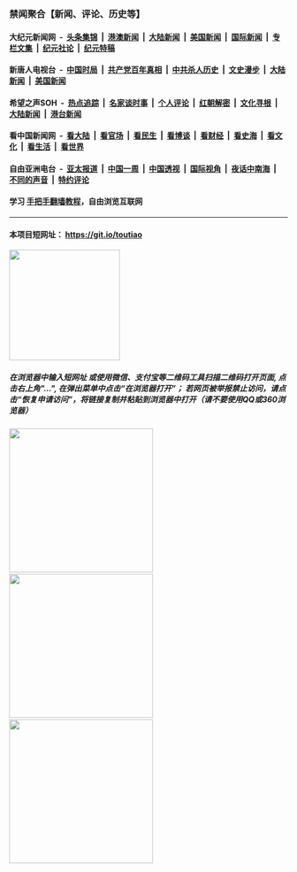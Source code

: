 ### 禁闻聚合【新闻、评论、历史等】

#### 大纪元新闻网 &nbsp;-&nbsp; [头条集锦](indexes/E头条集锦.md?t=02072311) &nbsp;|&nbsp; [港澳新闻](indexes/E港澳新闻.md?t=02072311)  &nbsp;|&nbsp; [大陆新闻](indexes/E大陆新闻.md?t=02072311) &nbsp;|&nbsp; [美国新闻](indexes/E美国新闻.md?t=02072311) &nbsp;|&nbsp; [国际新闻](indexes/E国际新闻.md?t=02072311) &nbsp;|&nbsp; [专栏文集](indexes/E专栏文集.md?t=02072311) &nbsp;|&nbsp; [纪元社论](indexes/E纪元社论.md?t=02072311) &nbsp;|&nbsp; [纪元特稿](indexes/E纪元特稿.md?t=02072311) 

#### 新唐人电视台 &nbsp;-&nbsp; [中国时局](indexes/N中国时局.md?t=02072311) &nbsp;|&nbsp; [共产党百年真相](indexes/N共产党百年真相.md?t=02072311) &nbsp;|&nbsp; [中共杀人历史](indexes/N中共杀人历史.md?t=02072311) &nbsp;|&nbsp; [文史漫步](indexes/N文史漫步.md?t=02072311) &nbsp;|&nbsp; [大陆新闻](indexes/N大陆新闻.md?t=02072311) &nbsp;|&nbsp; [美国新闻](indexes/N美国新闻.md?t=02072311)

#### 希望之声SOH &nbsp;-&nbsp; [热点追踪](indexes/H热点追踪.md?t=02072311) &nbsp;|&nbsp; [名家谈时事](indexes/H名家谈时事.md?t=02072311) &nbsp;|&nbsp; [个人评论](indexes/H个人评论.md?t=02072311)  &nbsp;|&nbsp; [红朝解密](indexes/H红朝解密.md?t=02072311) &nbsp;|&nbsp; [文化寻根](indexes/H文化寻根.md?t=02072311) &nbsp;|&nbsp; [大陆新闻](indexes/H大陆新闻.md?t=02072311) &nbsp;|&nbsp; [港台新闻](indexes/H港台新闻.md?t=02072311)

#### 看中国新闻网 &nbsp;-&nbsp; [看大陆](indexes/S看大陆.md?t=02072311) &nbsp;|&nbsp; [看官场](indexes/S看官场.md?t=02072311) &nbsp;|&nbsp; [看民生](indexes/S看民生.md?t=02072311)  &nbsp;|&nbsp; [看博谈](indexes/S看博谈.md?t=02072311) &nbsp;|&nbsp; [看财经](indexes/S看财经.md?t=02072311) &nbsp;|&nbsp; [看史海](indexes/S看史海.md?t=02072311) &nbsp;|&nbsp; [看文化](indexes/S看文化.md?t=02072311) &nbsp;|&nbsp; [看生活](indexes/S看生活.md?t=02072311) &nbsp;|&nbsp; [看世界](indexes/S看世界.md?t=02072311)

#### 自由亚洲电台 &nbsp;-&nbsp; [亚太报道](indexes/R亚太报道.md?t=02072311) &nbsp;|&nbsp; [中国一周](indexes/R中国一周.md?t=02072311) &nbsp;|&nbsp; [中国透视](indexes/R中国透视.md?t=02072311)  &nbsp;|&nbsp; [国际视角](indexes/R国际视角.md?t=02072311) &nbsp;|&nbsp; [夜话中南海](indexes/R夜话中南海.md?t=02072311) &nbsp;|&nbsp; [不同的声音](indexes/R不同的声音.md?t=02072311) &nbsp;|&nbsp; [特约评论](indexes/R特约评论.md?t=02072311)

#### 学习 [手把手翻墙教程](https://github.com/gfw-breaker/guides/wiki)，自由浏览互联网

----

#### 本项目短网址： https://git.io/toutiao
<img src="https://raw.githubusercontent.com/gfw-breaker/banned-news/master/scripts/img/qr.png" width="200px"/>  

##### 在浏览器中输入短网址 或使用微信、支付宝等二维码工具扫描二维码打开页面, 点击右上角"...", 在弹出菜单中点击“在浏览器打开”； 若网页被举报禁止访问，请点击“恢复申请访问”，将链接复制并粘贴到浏览器中打开（请不要使用QQ或360浏览器）

<img src="https://raw.githubusercontent.com/gfw-breaker/banned-news/master/scripts/img/1.png" width="260px"/> &nbsp; <img src="https://raw.githubusercontent.com/gfw-breaker/banned-news/master/scripts/img/2.png" width="260px"/> &nbsp; <img src="https://raw.githubusercontent.com/gfw-breaker/banned-news/master/scripts/img/3.png" width="260px"/>
